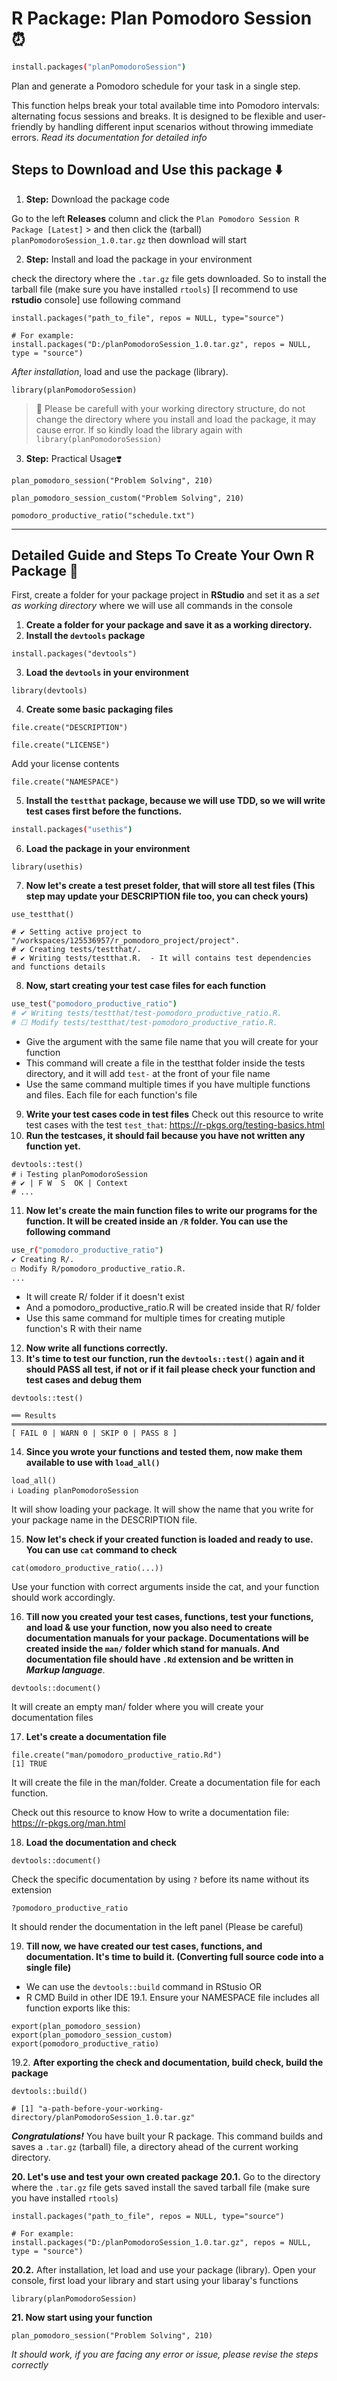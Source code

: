 # R Package: Plan Pomodoro Session ⏰ 

```bash
install.packages("planPomodoroSession")
```
Plan and generate a Pomodoro schedule for your task in a single step.

This function helps break your total available time into Pomodoro intervals: alternating focus sessions and breaks.
It is designed to be flexible and user-friendly by handling different input scenarios without throwing immediate errors. _Read its documentation for detailed info_

## Steps to Download and Use this package ⬇️

1. **Step:** Download the package code

Go to the left **Releases** column and click the `Plan Pomodoro Session R Package [Latest]` > and then click the (tarball) ` planPomodoroSession_1.0.tar.gz ` then download will start

2. **Step:** Install and load the package in your environment

check the directory where the `.tar.gz` file gets downloaded. So to install the tarball file (make sure you have installed `rtools`) [I recommend to use **rstudio** console] use following command
```
install.packages("path_to_file", repos = NULL, type="source")

# For example:
install.packages("D:/planPomodoroSession_1.0.tar.gz", repos = NULL, type = "source")
```
_After installation_, load and use the package (library).
```
library(planPomodoroSession)
```
>🚨 Please be carefull with your working directory structure, do not change the directory where you install and load the package, it may cause error. If so kindly load the library again with `library(planPomodoroSession)`

3. **Step:** Practical Usage❣️
```
plan_pomodoro_session("Problem Solving", 210)

plan_pomodoro_session_custom("Problem Solving", 210)

pomodoro_productive_ratio("schedule.txt")
```

___
## Detailed Guide and Steps To Create Your Own R Package 💼
First, create a folder for your package project in **RStudio** and set it as a _set as working directory_ where we will use all commands in the console

1. **Create a folder for your package and save it as a working directory.**
2. **Install the `devtools` package**
```
install.packages("devtools")
```
3. **Load the `devtools` in your environment**
```
library(devtools)
```
4. **Create some basic packaging files**
```
file.create("DESCRIPTION")

file.create("LICENSE")
```
Add your license contents
```
file.create("NAMESPACE")
```

5. **Install the `testthat` package, because we will use TDD, so we will write test cases first before the functions.**
```bash
install.packages("usethis")
```
6. **Load the package in your environment**
```
library(usethis)
```
7. **Now let's create a test preset folder, that will store all test files (This step may update your DESCRIPTION file too, you can check yours)**
```
use_testthat()

# ✔ Setting active project to "/workspaces/125536957/r_pomodoro_project/project".
# ✔ Creating tests/testthat/.
# ✔ Writing tests/testthat.R.  - It will contains test dependencies and functions details
```
8. **Now, start creating your test case files for each function**
```bash
use_test("pomodoro_productive_ratio")
# ✔ Writing tests/testthat/test-pomodoro_productive_ratio.R.
# ☐ Modify tests/testthat/test-pomodoro_productive_ratio.R.
```
* Give the argument with the same file name that you will create for your function
* This command will create a file in the testthat folder inside the tests directory, and it will add `test-` at the front of your file name
* Use the same command multiple times if you have multiple functions and files. Each file for each function's file
9. **Write your test cases code in test files**
Check out this resource to write test cases with the test `test_that`: https://r-pkgs.org/testing-basics.html
10. **Run the testcases, it should **fail** because you have not written any function yet.**
```
devtools::test()
# ℹ Testing planPomodoroSession
# ✔ | F W  S  OK | Context
# ...
```
11. **Now let's create the main function files to write our programs for the function. It will be created inside an `/R` folder. You can use the following command**
```bash
use_r("pomodoro_productive_ratio")
✔ Creating R/.
☐ Modify R/pomodoro_productive_ratio.R.
...
```
* It will create R/ folder if it doesn't exist
* And a pomodoro_productive_ratio.R will be created inside that R/ folder
* Use this same command for multiple times for creating mutiple function's R with their name

12. **Now write all functions correctly.**
13. **It's time to test our function, run the `devtools::test()` again and it should PASS all test, if not or if it fail please check your function and test cases and debug them**
```
devtools::test()

══ Results ══════════════════════════════════════════════════════════════════════════
[ FAIL 0 | WARN 0 | SKIP 0 | PASS 8 ]
```
14. **Since you wrote your functions and tested them, now make them available to use with `load_all()`**
```
load_all()
ℹ Loading planPomodoroSession
```
It will show loading your package. It will show the name that you write for your package name in the DESCRIPTION file.


15. **Now let's check if your created function is loaded and ready to use. You can use `cat` command to check**
```
cat(omodoro_productive_ratio(...))
```
Use your function with correct arguments inside the cat, and your function should work accordingly.

16. **Till now you created your test cases, functions, test your functions, and load & use your function, now you also need to create documentation manuals for your package. Documentations will be created inside the `man/` folder which stand for manuals. And documentation file should have `.Rd` extension and be written in _Markup language_**.
```
devtools::document()

```
It will create an empty man/ folder where you will create your documentation files

17. **Let's create a documentation file**
```
file.create("man/pomodoro_productive_ratio.Rd")
[1] TRUE
```
It will create the file in the man/folder. Create a documentation file for each function.

Check out this resource to know How to write a documentation file: https://r-pkgs.org/man.html

18. **Load the documentation and check**
```
devtools::document()
```
Check the specific documentation by using `?` before its name without its extension
```
?pomodoro_productive_ratio
```
It should render the documentation in the left panel (Please be careful)

19. **Till now, we have created our test cases, functions, and documentation. It's time to build it. (Converting full source code into a single file)**
  * We can use the `devtools::build` command in RStusio OR
  * R CMD Build in other IDE
19.1. Ensure your NAMESPACE file includes all function exports like this:

```
export(plan_pomodoro_session)
export(plan_pomodoro_session_custom)
export(pomodoro_productive_ratio)
```
19.2. **After exporting the check and documentation, build check, build the package**
```
devtools::build()

# [1] "a-path-before-your-working-directory/planPomodoroSession_1.0.tar.gz"
```
**_Congratulations!_** You have built your R package. This command builds and saves a `.tar.gz` (tarball) file, a directory ahead of the current working directory.


**20. Let's use and test your own created package**
**20.1.** Go to the directory where the `.tar.gz` file gets saved
install the saved tarball file (make sure you have installed `rtools`)
```
install.packages("path_to_file", repos = NULL, type="source")

# For example:
install.packages("D:/planPomodoroSession_1.0.tar.gz", repos = NULL, type = "source")
```
**20.2.** After installation, let load and use your package (library). Open your console, first load your library and start using your libaray's functions
```
library(planPomodoroSession)
```
**21. Now start using your function**
```
plan_pomodoro_session("Problem Solving", 210)
```
_It should work, if you are facing any error or issue, please revise the steps correctly_
